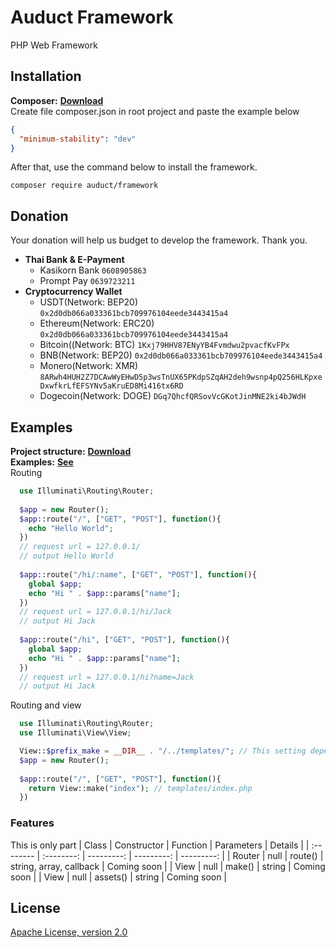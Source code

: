 # Auduct Framework
PHP Web Framework
## Installation
**Composer:** [**Download**](https://getcomposer.org/download/)  
Create file composer.json in root project and paste the example below
```json
{
  "minimum-stability": "dev"
}
```
After that, use the command below to install the framework.
```shell
composer require auduct/framework
```
## Donation
Your donation will help us budget to develop the framework. Thank you.
- **Thai Bank & E-Payment**
  - Kasikorn Bank ```0608905863```
  - Prompt Pay ```0639723211```
- **Cryptocurrency Wallet**
  - USDT(Network: BEP20) ```0x2d0db066a033361bcb709976104eede3443415a4```
  - Ethereum(Network: ERC20) ```0x2d0db066a033361bcb709976104eede3443415a4```
  - Bitcoin((Network: BTC) ```1Kxj79HHV87ENyYB4Fvmdwu2pvacfKvFPx```
  - BNB(Network: BEP20) ```0x2d0db066a033361bcb709976104eede3443415a4```
  - Monero(Network: XMR) ```8ARwh4HUH2Z7DCAwWyEHwD5p3wsTnUX65PKdpSZqAH2deh9wsnp4pQ256HLKpxeDxwfkrLfEFSYNv5aKruED8Mi416tx6RD```
  - Dogecoin(Network: DOGE) ```DGq7QhcfQRSovVcGKotJinMNE2ki4bJWdH```
  
## Examples
**Project structure:** [**Download**](https://github.com/mantvmass/Auduct-Framework)  
**Examples:** [**See**](https://github.com/mantvmass/Auduct-Framework)  
Routing
```php
  use Illuminati\Routing\Router;
  
  $app = new Router();
  $app::route("/", ["GET", "POST"], function(){
    echo "Hello World";
  })
  // request url = 127.0.0.1/
  // output Hello World
  
  $app::route("/hi/:name", ["GET", "POST"], function(){
    global $app;
    echo "Hi " . $app::params["name"];
  })
  // request url = 127.0.0.1/hi/Jack
  // output Hi Jack
  
  $app::route("/hi", ["GET", "POST"], function(){
    global $app;
    echo "Hi " . $app::params["name"];
  })
  // request url = 127.0.0.1/hi?name=Jack
  // output Hi Jack
```
Routing and view
```php
  use Illuminati\Routing\Router;
  use Illuminati\View\View;

  View::$prefix_make = __DIR__ . "/../templates/"; // This setting depends on your project structure.
  $app = new Router();
  
  $app::route("/", ["GET", "POST"], function(){
    return View::make("index"); // templates/index.php
  })
```
### Features
This is only part
| Class | Constructor |  Function | Parameters | Details |
| :-------- | :--------: | ---------: | ---------: | ---------: |
|   Router   |   null   |    route()   |    string, array, callback   | Coming soon |
|   View   |   null   |    make()   |    string   |  Coming soon |
|   View   |   null   |    assets()   |    string   |  Coming soon |

## License
[Apache License, version 2.0](https://github.com/mantvmass/Auduct/blob/main/LICENSE.md)
